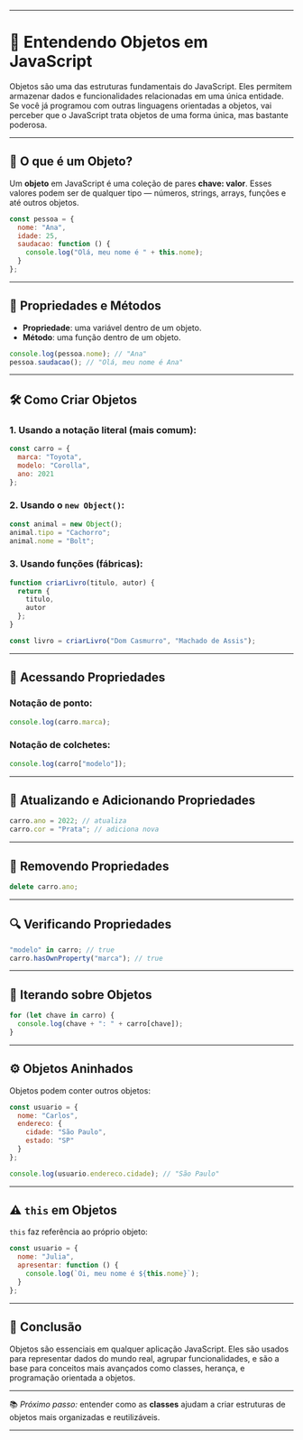 
---
# 📘 Entendendo Objetos em JavaScript

Objetos são uma das estruturas fundamentais do JavaScript. Eles permitem armazenar dados e funcionalidades relacionadas em uma única entidade. Se você já programou com outras linguagens orientadas a objetos, vai perceber que o JavaScript trata objetos de uma forma única, mas bastante poderosa.

---

## 🧠 O que é um Objeto?

Um **objeto** em JavaScript é uma coleção de pares **chave: valor**. Esses valores podem ser de qualquer tipo — números, strings, arrays, funções e até outros objetos.

```js
const pessoa = {
  nome: "Ana",
  idade: 25,
  saudacao: function () {
    console.log("Olá, meu nome é " + this.nome);
  }
};
```

---

## 🔑 Propriedades e Métodos

- **Propriedade**: uma variável dentro de um objeto.
- **Método**: uma função dentro de um objeto.

```js
console.log(pessoa.nome); // "Ana"
pessoa.saudacao(); // "Olá, meu nome é Ana"
```

---

## 🛠️ Como Criar Objetos

### 1. Usando a notação literal (mais comum):

```js
const carro = {
  marca: "Toyota",
  modelo: "Corolla",
  ano: 2021
};
```

### 2. Usando o `new Object()`:

```js
const animal = new Object();
animal.tipo = "Cachorro";
animal.nome = "Bolt";
```

### 3. Usando funções (fábricas):

```js
function criarLivro(titulo, autor) {
  return {
    titulo,
    autor
  };
}

const livro = criarLivro("Dom Casmurro", "Machado de Assis");
```

---

## 🧭 Acessando Propriedades

### Notação de ponto:

```js
console.log(carro.marca);
```

### Notação de colchetes:

```js
console.log(carro["modelo"]);
```

---

## 🔄 Atualizando e Adicionando Propriedades

```js
carro.ano = 2022; // atualiza
carro.cor = "Prata"; // adiciona nova
```

---

## 🧹 Removendo Propriedades

```js
delete carro.ano;
```

---

## 🔍 Verificando Propriedades

```js
"modelo" in carro; // true
carro.hasOwnProperty("marca"); // true
```

---

## 🔁 Iterando sobre Objetos

```js
for (let chave in carro) {
  console.log(chave + ": " + carro[chave]);
}
```

---

## ⚙️ Objetos Aninhados

Objetos podem conter outros objetos:

```js
const usuario = {
  nome: "Carlos",
  endereco: {
    cidade: "São Paulo",
    estado: "SP"
  }
};

console.log(usuario.endereco.cidade); // "São Paulo"
```

---

## ⚠️ `this` em Objetos

`this` faz referência ao próprio objeto:

```js
const usuario = {
  nome: "Julia",
  apresentar: function () {
    console.log(`Oi, meu nome é ${this.nome}`);
  }
};
```

---

## 🧭 Conclusão

Objetos são essenciais em qualquer aplicação JavaScript. Eles são usados para representar dados do mundo real, agrupar funcionalidades, e são a base para conceitos mais avançados como classes, herança, e programação orientada a objetos.

---

📚 *Próximo passo:* entender como as **classes** ajudam a criar estruturas de objetos mais organizadas e reutilizáveis.

---

